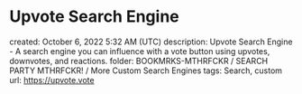 # Upvote Search Engine

created: October 6, 2022 5:32 AM (UTC)
description: Upvote Search Engine - A search engine you  	can influence with a vote button using upvotes, downvotes, and reactions.
folder: BOOKMRKS-MTHRFCKR / SEARCH PARTY MTHRFCKR! / More Custom Search Engines
tags: Search, custom
url: https://upvote.vote